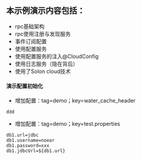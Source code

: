 ## 本示例演示内容包括：

* rpc基础架构
* rpc使用注册与发现服务
* 事件订阅配置
* 使用配置服务
* 使用配置服务的注入@CloudConfig
* 使用日志服务（隐在背后）
* 使用了Solon cloud技术


#### 演示配置初始化

* 增加配置：tag=demo；key=water_cache_header
```
ddd
```

* 增加配置：tag=demo；key=test.properties
```
db1.url=jdbc
db1.username=noear
db1.password=xxx
db1.jdbcUrl=${db1.url}
```